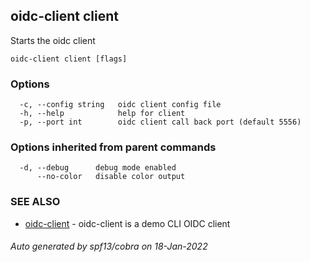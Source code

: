 ## oidc-client client

Starts the oidc client

```
oidc-client client [flags]
```

### Options

```
  -c, --config string   oidc client config file
  -h, --help            help for client
  -p, --port int        oidc client call back port (default 5556)
```

### Options inherited from parent commands

```
  -d, --debug      debug mode enabled
      --no-color   disable color output
```

### SEE ALSO

* [oidc-client](oidc-client.md)	 - oidc-client is a demo CLI OIDC client

###### Auto generated by spf13/cobra on 18-Jan-2022
